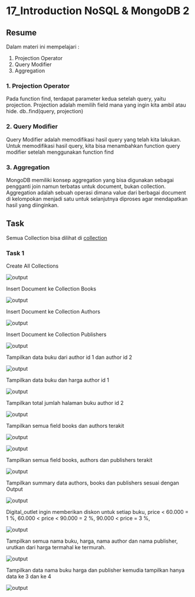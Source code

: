 # 17_Introduction NoSQL & MongoDB 2

## Resume
Dalam materi ini mempelajari :
1. Projection Operator
2. Query Modifier
3. Aggregation

### 1. Projection Operator
Pada function find, terdapat parameter kedua setelah query, yaitu projection. Projection adalah memilih field mana yang ingin kita ambil atau hide. db.<collection>.find(query, projection)

### 2. Query Modifier
Query Modifier adalah memodifikasi hasil query yang telah kita lakukan. Untuk memodifikasi hasil query, kita bisa menambahkan function query modifier setelah menggunakan function find

### 3. Aggregation
MongoDB memiliki konsep aggregation yang bisa digunakan sebagai pengganti join namun terbatas untuk document, bukan collection. Aggregation adalah sebuah operasi dimana value dari berbagai document di kelompokan menjadi satu untuk selanjutnya diproses agar mendapatkan hasil yang diinginkan.

## Task

Semua Collection bisa dilihat di [collection](./praktikum/Collections)

### Task 1
Create All Collections

![output](./screenshots/createAllCollections.jpg)

Insert Document ke Collection Books

![output](./screenshots/DocumentBooks.jpg)

Insert Document ke Collection Authors

![output](./screenshots/DocumentAuthors.jpg)

Insert Document ke Collection Publishers

![output](./screenshots/DocumentPublisher.jpg)

Tampilkan data buku dari author id 1 dan author id 2

![output](./screenshots/1.jpg)

Tampilkan data buku dan harga author id 1

![output](./screenshots/2.jpg)

Tampilkan total jumlah halaman buku author id 2

![output](./screenshots/3.jpg)

Tampilkan semua field books dan authors terakit

![output](./screenshots/4_1.jpg)

![output](./screenshots/4_2.jpg)

Tampilkan semua field books, authors dan publishers terakit

![output](./screenshots/5.jpg)

Tampilkan summary data authors, books dan publishers sesuai dengan Output

![output](./screenshots/6.jpg)

Digital_outlet ingin memberikan diskon untuk setiap buku,
price < 60.000 = 1 %,
60.000 < price < 90.000 = 2 %,
90.000 < price = 3 %,

![output](./screenshots/7.jpg)

Tampilkan semua nama buku, harga, nama author dan nama publisher, urutkan dari harga termahal ke termurah.

![output](./screenshots/8.jpg)

Tampilkan data nama buku harga dan publisher kemudia tampilkan hanya data ke 3 dan ke 4

![output](./screenshots/9.jpg)





